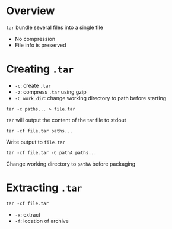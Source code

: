 # Overview

`tar` bundle several files into a single file

- No compression
- File info is preserved

# Creating `.tar`

- `-c`: create `.tar`
- `-z`: compress `.tar` using gzip
- `-C work_dir`: change working directory to path before starting

```
tar -c paths... > file.tar
```

`tar` will output the content of the tar file to stdout

```
tar -cf file.tar paths...
```

Write output to `file.tar`

```
tar -cf file.tar -C pathA paths...
```

Change working directory to `pathA` before packaging

# Extracting `.tar`

```
tar -xf file.tar
```

- `-x`: extract
- `-f`: location of archive
